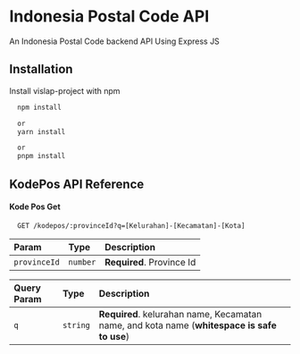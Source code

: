 
# Indonesia Postal Code API

An Indonesia Postal Code backend API Using Express JS


## Installation

Install vislap-project with npm

```bash
  npm install

  or
  yarn install

  or
  pnpm install
```
    
## KodePos API Reference

#### Kode Pos Get

```http
  GET /kodepos/:provinceId?q=[Kelurahan]-[Kecamatan]-[Kota]
```

| Param           | Type      | Description                  |
| :-------------- | :-------- | :--------------------------- |
| `provinceId`    | `number`  | **Required**. Province Id    |

| Query Param | Type     | Description                                                                                   |
| :---------- | :------- | :-------------------------------------------------------------------------------------------- |
| `q`         | `string` | **Required**. kelurahan name, Kecamatan name, and kota name (**whitespace is safe to use**)   |

